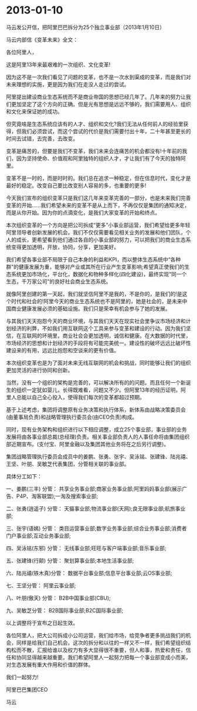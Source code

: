 # 2013-01-10

马云发公开信，把阿里巴巴拆分为25个独立事业部（2013年1月10日）

马云内部信《变革未来》全文：

各位阿里人，

这是阿里13年来最艰难的一次组织、文化变革!

因为这不是一次我们看见了问题的变革，也不是一次水到渠成的变革，而是我们对未来理想的实施，更是因为我们在走没人走过的尝试。

阿里提出建设商业生态系统而不是商业帝国的思想已经几年了。几年来的努力让我们更加坚定了这个方向的正确。但是光有思想是远远不够的，我们需要用人、组织和文化来保证她的成功。

但究竟啥是生态系统应该有的人才、组织和文化?我们无法从任何前人的经验里获得，但我们必须尝试，而这个尝试的代价是我们需要付出十年，二十年甚至更长的时间去试错，去完善，去改变。

变革是痛苦的，但要是我们不变革，我们未来会连痛苦的机会都没有!十年前的我们，因为坚持使命、价值观和阿里独特的组织人才，才让我们有了今天的独特阿里。

变革不是一时的，而是时时的。我们总在追求一种稳定，但在信息时代，变化才是最好的稳定。改变自己要比改变别人容易的多，也重要的更多!

今天我们宣布的组织变革只是我们这几年来变革完善的一部分，也是未来我们完善变革的开始……我们希望未来的变革不是从上而下，不再仅仅是集团的通知决定，而是从你开始。因为你的点滴变化，是我们大家变革的开始和终点。

本次组织变革的一个方向是把公司拆成“更多”小事业部运营，我们希望给更多年轻阿里领导者创新发展的机会。我们不仅仅需要看见相关业务的发展和他们团队，个人的成长，更希望看到他们通过各自的小事业部的努力，可以把我们的商业生态系统变得更加透明，开放，协同，分享，更加美好。

我们希望各事业部不局限于自己本身的利益和KPI，而以整体生态系统中“各种群”的健康发展为重，能够对产业或其所在行业产生变革影响;希望真正使我们的生态系统更加市场化，平台化，数据化和物种多样化(四化建设)，最终实现“同一个生态，千万家公司”的良好社会商业生态系统。

就像阿里创建的第一天起，我们就坚信阿里不是我的，不是你的，是我们的!是这个时代和社会的!阿里今天的商业生态系统也不是阿里的，她是社会的，是未来中国商业健康发展必须的基础设施。我们只是荣幸有机会参与了她的发展。

与其我们天天抱怨今天的商业环境，与其我们天天在现实社会里争议市场经济和计划经济的利弊，不如我们用互联网这个工具来参与变革和建设的行动。因为我们坚信，在互联网的环境里，商业社会会更加透明，诚信和健康。在大数据的时代里，市场经济的思想和计划经济的手段将有可能完美统一。建设性的破坏远远比破坏性建设来的有用，远远比抱怨和空谈来的更有价值。

本次组织变革也是为了面对未来无线互联网的机会和挑战，同时能够让我们的组织更加灵活的进行协同和创新。

当然，没有一个组织的架构是完善的，可以解决所有的的问题。而且任何一个新诞生的组织一定犹如婴儿，长得既难看，问题又不少。但阿里13年的经历证明，阿里人总能以自己全心投入，使得我们每次的变革都超过预期。

基于上述考虑，集团将调整原有业务决策和执行体系，新体系由战略决策委员会(由董事局负责)和战略管理执行委员会(由CEO负责)构成。

同时，现有业务架构和组织进行以下相应调整，成立25个事业部，事业部的业务发展将由各事业部总裁(总经理)负责。相关事业部负责人的人事任命将由集团组织部近期宣布。(支付宝、阿里金融以及集团其他业务将在之后另行调整)。

集团战略管理执行委员会成员中的姜鹏、张勇、张宇、吴泳铭、张建锋、陆兆禧、王坚、叶朋、吴敏芝代表集团，分管相关联的事业部。

具体分工如下：

一、姜鹏(三丰) 分管： 共享业务事业部;商家业务事业部;阿里妈妈事业部(展示广告、P4P、淘客联盟);一淘及搜索事业部;

二、张勇(逍遥子) 分管： 天猫事业部;物流事业部(天网);良无限事业部;航旅事业部;

三、张宇(语嫣) 分管： 类目运营事业部;数字业务事业部;综合业务事业部;消费者门户事业部;互动业务事业部;

四、吴泳铭(东邪) 分管： 无线事业部;旺旺与客户端事业部;音乐事业部;

五、张建锋(行颠) 分管： 聚划算事业部;本地生活事业部;

六、陆兆禧(铁木真)分管： 数据平台事业部;信息平台事业部;云OS事业部;

七、王坚分管： 阿里云事业部;

八、叶朋(傲天) 分管： B2B中国事业部(CBU);

九、吴敏芝分管： B2B国际事业部;B2C国际事业部;

以上调整将于宣布之日起生效。

各位阿里人，把大公司拆成小公司运营，我们给市场，给竞争者更多挑战我们的机会，同样是给我们自己机会。这次的拆分和以往的一样又不一样，我们希望组织结构松而不散，汇报给谁以及权力有多大显得很不重要，但人和事，热爱和责任，信任和协同显得越来越重要。我们希望阿里人一起努力把每一个事业部变成小而美，对生态发展有重大作用和价值的群体。

我们一起努力!

阿里巴巴集团CEO

马云
